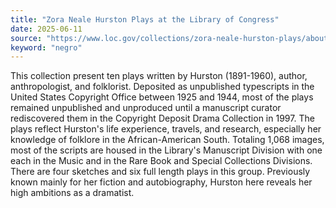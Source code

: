 ```yaml
---
title: "Zora Neale Hurston Plays at the Library of Congress"
date: 2025-06-11
source: "https://www.loc.gov/collections/zora-neale-hurston-plays/about-this-collection/"
keyword: "negro"
---
```


This collection present ten plays written by Hurston (1891-1960), author, anthropologist, and folklorist. Deposited as unpublished typescripts in the United States Copyright Office between 1925 and 1944, most of the plays remained unpublished and unproduced until a manuscript curator rediscovered them in the Copyright Deposit Drama Collection in 1997. The plays reflect Hurston's life experience, travels, and research, especially her knowledge of folklore in the African-American South. Totaling 1,068 images, most of the scripts are housed in the Library's Manuscript Division with one each in the Music and in the Rare Book and Special Collections Divisions. There are four sketches and six full length plays in this group. Previously known mainly for her fiction and autobiography, Hurston here reveals her high ambitions as a dramatist.


